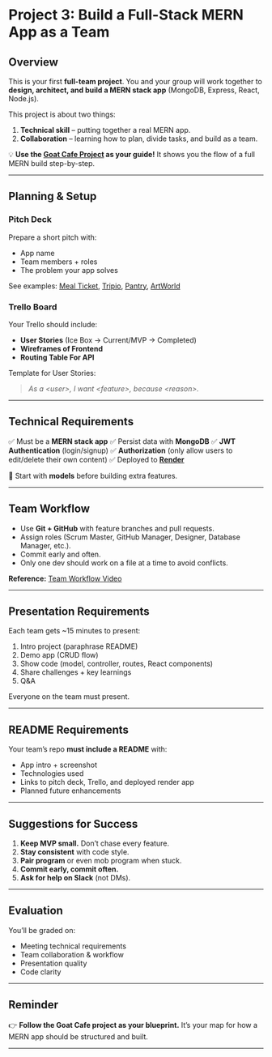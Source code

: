 # Project 3: Build a Full-Stack MERN App as a Team

## Overview

This is your first **full-team project**. You and your group will work together to **design, architect, and build a MERN stack app** (MongoDB, Express, React, Node.js).

This project is about two things:

1. **Technical skill** – putting together a real MERN app.
2. **Collaboration** – learning how to plan, divide tasks, and build as a team.

💡 **Use the [Goat Cafe Project](https://github.com/SEB-9-BH/goat-cafe-full-stack-mern-app-lesson) as your guide!** It shows you the flow of a full MERN build step-by-step.

---

## Planning & Setup

### Pitch Deck

Prepare a short pitch with:

* App name
* Team members + roles
* The problem your app solves

See examples: [Meal Ticket](https://docs.google.com/presentation/d/1CsBuC-a_AZ1yXJEE-EbptPIdgj1MktiNALyQyhaFfrM/edit#slide=id.p), [Tripio](https://docs.google.com/presentation/d/1gvOypLc4VjKqJzdAW68iwh28uGDSH4Sp1KnA5grDo2g/edit#slide=id.p), [Pantry](https://docs.google.com/presentation/d/1WvHoN5MNaRembgcoog5p0GtivVCOZSzvfPyeevzy08g/edit), [ArtWorld](https://docs.google.com/presentation/d/1yGy2Mh3n6IhPxFu4XKnnMtPPi4OGFPpf-Z_TMYw6wQY/edit#slide=id.g7ba109823e_2_7)
### Trello Board

Your Trello should include:

* **User Stories** (Ice Box → Current/MVP → Completed)
* **Wireframes of Frontend**
* **Routing Table For API**

Template for User Stories:

> *As a \<user>, I want \<feature>, because \<reason>.*

---

## Technical Requirements

✅ Must be a **MERN stack app**
✅ Persist data with **MongoDB**
✅ **JWT Authentication** (login/signup)
✅ **Authorization** (only allow users to edit/delete their own content)
✅ Deployed to [**Render**](https://expressdeployment.onrender.com/)

🔑 Start with **models** before building extra features.

---

## Team Workflow

* Use **Git + GitHub** with feature branches and pull requests.
* Assign roles (Scrum Master, GitHub Manager, Designer, Database Manager, etc.).
* Commit early and often.
* Only one dev should work on a file at a time to avoid conflicts.

**Reference:** [Team Workflow Video](https://www.youtube.com/watch?v=oFYyTZwMyAg)

---

## Presentation Requirements

Each team gets \~15 minutes to present:

1. Intro project (paraphrase README)
2. Demo app (CRUD flow)
3. Show code (model, controller, routes, React components)
4. Share challenges + key learnings
5. Q\&A

Everyone on the team must present.

---

## README Requirements

Your team’s repo **must include a README** with:

* App intro + screenshot
* Technologies used
* Links to pitch deck, Trello, and deployed render app
* Planned future enhancements

---

## Suggestions for Success

1. **Keep MVP small.** Don’t chase every feature.
2. **Stay consistent** with code style.
3. **Pair program** or even mob program when stuck.
4. **Commit early, commit often.**
5. **Ask for help on Slack** (not DMs).

---

## Evaluation

You’ll be graded on:

* Meeting technical requirements
* Team collaboration & workflow
* Presentation quality
* Code clarity

---

## Reminder

👉 **Follow the Goat Cafe project as your blueprint.** It’s your map for how a MERN app should be structured and built.

---
